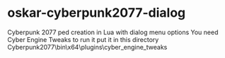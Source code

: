 # oskar-cyberpunk2077-dialog
Cyberpunk 2077 ped creation in Lua with dialog menu options
You need Cyber Engine Tweaks to run it
put it in this directory Cyberpunk2077\bin\x64\plugins\cyber_engine_tweaks
